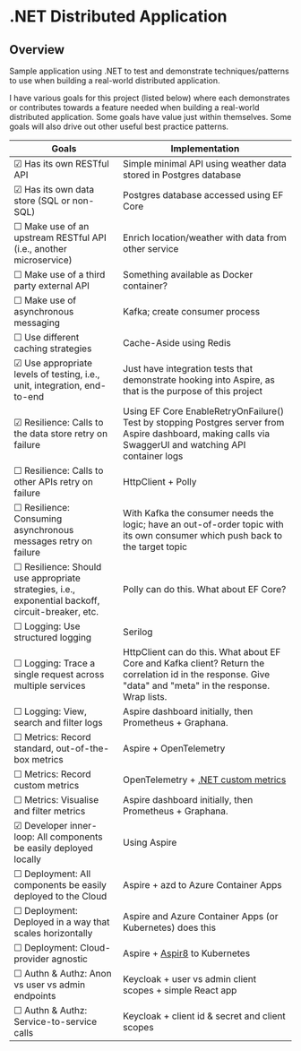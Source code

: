 # .NET Distributed Application

## Overview
Sample application using .NET to test and demonstrate techniques/patterns to use when building a real-world distributed application.

I have various goals for this project (listed below) where each demonstrates or contributes towards a feature needed when building a real-world distributed application.
Some goals have value just within themselves. Some goals will also drive out other useful best practice patterns.

<!-- Use &#x2610; for unticked, &#x2611; for ticked --> 

| Goals                                                                                                     | Implementation                                                                                                                                              |
|-----------------------------------------------------------------------------------------------------------|-------------------------------------------------------------------------------------------------------------------------------------------------------------|
| &#x2611; Has its own RESTful API                                                                          | Simple minimal API using weather data stored in Postgres database                                                                                           |
| &#x2611; Has its own data store (SQL or non-SQL)                                                          | Postgres database accessed using EF Core                                                                                                                    |
| &#x2610; Make use of an upstream RESTful API (i.e., another microservice)                                 | Enrich location/weather with data from other service                                                                                                        |
| &#x2610; Make use of a third party external API                                                           | Something available as Docker container?                                                                                                                    |
| &#x2610; Make use of asynchronous messaging                                                               | Kafka; create consumer process                                                                                                                              |
| &#x2610; Use different caching strategies                                                                 | Cache-Aside using Redis                                                                                                                                     |
| &#x2611; Use appropriate levels of testing, i.e., unit, integration, end-to-end                           | Just have integration tests that demonstrate hooking into Aspire, as that is the purpose of this project                                                    |
| &#x2611; Resilience: Calls to the data store retry on failure                                             | Using EF Core EnableRetryOnFailure()<br/>Test by stopping Postgres server from Aspire dashboard, making calls via SwaggerUI and watching API container logs |
| &#x2610; Resilience: Calls to other APIs retry on failure                                                 | HttpClient + Polly                                                                                                                                          |
| &#x2610; Resilience: Consuming asynchronous messages retry on failure                                     | With Kafka the consumer needs the logic; have an out-of-order topic with its own consumer which push back to the target topic                               |
| &#x2610; Resilience: Should use appropriate strategies,  i.e., exponential backoff, circuit-breaker, etc. | Polly can do this. What about EF Core?                                                                                                                      |
| &#x2610; Logging: Use structured logging                                                                  | Serilog                                                                                                                                                     |
| &#x2610; Logging: Trace a single request across multiple services                                         | HttpClient can do this. What about EF Core and Kafka client? Return the correlation id in the response. Give "data" and "meta" in the response. Wrap lists. |
| &#x2610; Logging: View, search and filter logs                                                            | Aspire dashboard initially, then Prometheus + Graphana.                                                                                                     |
| &#x2610; Metrics: Record standard, out-of-the-box metrics                                                 | Aspire + OpenTelemetry                                                                                                                                      |
| &#x2610; Metrics: Record custom metrics                                                                   | OpenTelemetry + [.NET custom metrics](https://opentelemetry.io/docs/zero-code/dotnet/custom/)                                                               |
| &#x2610; Metrics: Visualise and filter metrics                                                            | Aspire dashboard initially, then Prometheus + Graphana.                                                                                                     |
| &#x2611; Developer inner-loop: All components be easily deployed locally                                  | Using Aspire                                                                                                                                                |
| &#x2610; Deployment: All components be easily deployed to the Cloud                                       | Aspire + azd to Azure Container Apps                                                                                                                        |
| &#x2610; Deployment: Deployed in a way that scales horizontally                                           | Aspire and Azure Container Apps (or Kubernetes) does this                                                                                                   |
| &#x2610; Deployment: Cloud-provider agnostic                                                              | Aspire + [Aspir8](https://prom3theu5.github.io/aspirational-manifests/getting-started.html) to Kubernetes                                                   |
| &#x2610; Authn & Authz: Anon vs user vs admin endpoints                                                   | Keycloak + user vs admin client scopes + simple React app                                                                                                   |
| &#x2610; Authn & Authz: Service-to-service calls                                                          | Keycloak + client id & secret and client scopes                                                                                                             |
